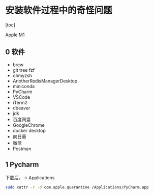 # 安装软件过程中的奇怪问题

[toc]

Apple M1

## 0 软件

- brew
- git tree fzf
- ohmyzsh
- AnotherRedisManagerDesktop
- miniconda
- PyCharm
- VSCode
- iTerm2
- dbeaver
- jdk
- 百度网盘
- GoogleChrome
- docker desktop
- 向日葵
- 微信
- Postman

## 1 Pycharm

下载后，-> Applications

```bash
sudo xattr -r -d com.apple.quarantine /Applications/PyCharm.app
```
